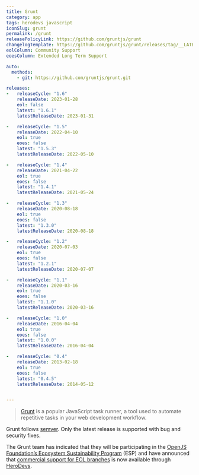 ```yaml
---
title: Grunt
category: app
tags: herodevs javascript
iconSlug: grunt
permalink: /grunt
releasePolicyLink: https://github.com/gruntjs/grunt
changelogTemplate: https://github.com/gruntjs/grunt/releases/tag/__LATEST__
eolColumn: Community Support
eoesColumn: Extended Long Term Support

auto:
  methods:
    - git: https://github.com/gruntjs/grunt.git

releases:
-   releaseCycle: "1.6"
    releaseDate: 2023-01-28
    eol: false
    latest: "1.6.1"
    latestReleaseDate: 2023-01-31

-   releaseCycle: "1.5"
    releaseDate: 2022-04-10
    eol: true
    eoes: false
    latest: "1.5.3"
    latestReleaseDate: 2022-05-10

-   releaseCycle: "1.4"
    releaseDate: 2021-04-22
    eol: true
    eoes: false
    latest: "1.4.1"
    latestReleaseDate: 2021-05-24

-   releaseCycle: "1.3"
    releaseDate: 2020-08-18
    eol: true
    eoes: false
    latest: "1.3.0"
    latestReleaseDate: 2020-08-18

-   releaseCycle: "1.2"
    releaseDate: 2020-07-03
    eol: true
    eoes: false
    latest: "1.2.1"
    latestReleaseDate: 2020-07-07

-   releaseCycle: "1.1"
    releaseDate: 2020-03-16
    eol: true
    eoes: false
    latest: "1.1.0"
    latestReleaseDate: 2020-03-16

-   releaseCycle: "1.0"
    releaseDate: 2016-04-04
    eol: true
    eoes: false
    latest: "1.0.0"
    latestReleaseDate: 2016-04-04

-   releaseCycle: "0.4"
    releaseDate: 2013-02-18
    eol: true
    eoes: false
    latest: "0.4.5"
    latestReleaseDate: 2014-05-12


---
```


> [Grunt](https://github.com/gruntjs/grunt) is a popular
> JavaScript task runner, a tool used to automate repetitive
> tasks in your web development workflow.

Grunt follows [semver](https://semver.org/). Only the latest release is supported
with bug and security fixes.

The Grunt team has indicated that they will be participating in the
[OpenJS Foundation’s Ecosystem Sustainability Program](https://openjsf.org/ecosystem-sustainability-program)
(ESP) and have announced that [commercial support for EOL branches](https://gruntjs.com/support) is
now available through [HeroDevs](https://www.herodevs.com/support/grunt-nes).
